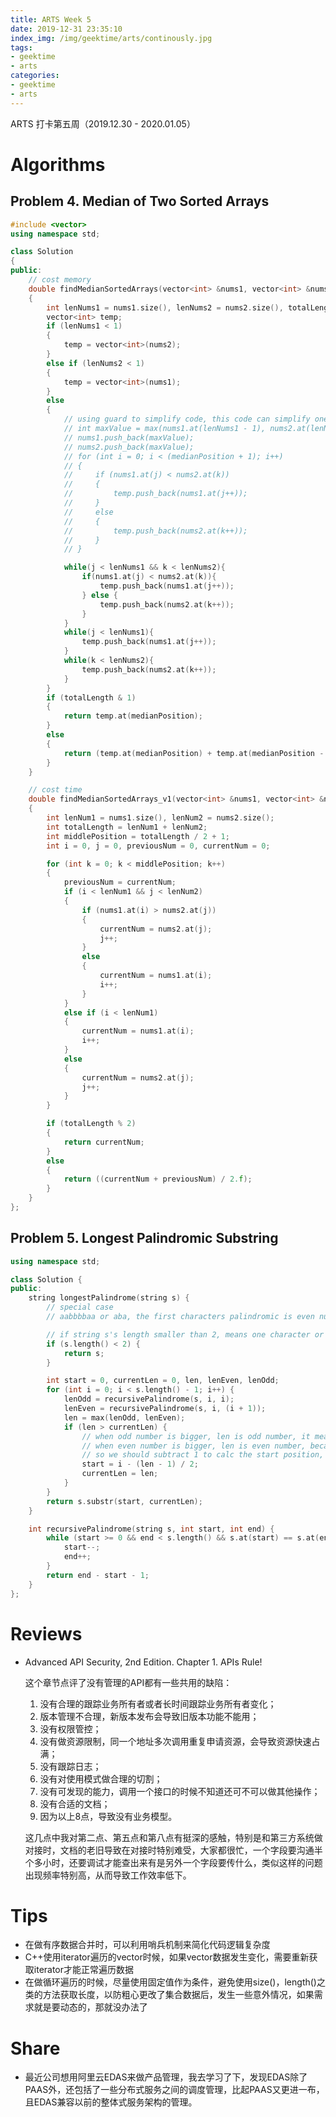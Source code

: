 ```yaml
---
title: ARTS Week 5
date: 2019-12-31 23:35:10
index_img: /img/geektime/arts/continously.jpg
tags:
- geektime
- arts
categories:
- geektime
- arts
---
```


ARTS 打卡第五周（2019.12.30 - 2020.01.05）
<!-- more -->
# Algorithms
## Problem 4. Median of Two Sorted Arrays
```c++
#include <vector>
using namespace std;

class Solution
{
public:
    // cost memory
    double findMedianSortedArrays(vector<int> &nums1, vector<int> &nums2)
    {
        int lenNums1 = nums1.size(), lenNums2 = nums2.size(), totalLength = lenNums1 + lenNums2, j = 0, k = 0, medianPosition = totalLength / 2;
        vector<int> temp;
        if (lenNums1 < 1)
        {
            temp = vector<int>(nums2);
        }
        else if (lenNums2 < 1)
        {
            temp = vector<int>(nums1);
        }
        else
        {
            // using guard to simplify code, this code can simplify one guard.
            // int maxValue = max(nums1.at(lenNums1 - 1), nums2.at(lenNums2 - 1)) + 1;
            // nums1.push_back(maxValue);
            // nums2.push_back(maxValue);
            // for (int i = 0; i < (medianPosition + 1); i++)
            // {
            //     if (nums1.at(j) < nums2.at(k))
            //     {
            //         temp.push_back(nums1.at(j++));
            //     }
            //     else
            //     {
            //         temp.push_back(nums2.at(k++));
            //     }
            // }

            while(j < lenNums1 && k < lenNums2){
                if(nums1.at(j) < nums2.at(k)){
                    temp.push_back(nums1.at(j++));
                } else {
                    temp.push_back(nums2.at(k++));
                }
            }
            while(j < lenNums1){
                temp.push_back(nums1.at(j++));
            }
            while(k < lenNums2){
                temp.push_back(nums2.at(k++));
            }
        }
        if (totalLength & 1)
        {
            return temp.at(medianPosition);
        }
        else
        {
            return (temp.at(medianPosition) + temp.at(medianPosition - 1)) / 2.;
        }
    }

    // cost time
    double findMedianSortedArrays_v1(vector<int> &nums1, vector<int> &nums2)
    {
        int lenNum1 = nums1.size(), lenNum2 = nums2.size();
        int totalLength = lenNum1 + lenNum2;
        int middlePosition = totalLength / 2 + 1;
        int i = 0, j = 0, previousNum = 0, currentNum = 0;

        for (int k = 0; k < middlePosition; k++)
        {
            previousNum = currentNum;
            if (i < lenNum1 && j < lenNum2)
            {
                if (nums1.at(i) > nums2.at(j))
                {
                    currentNum = nums2.at(j);
                    j++;
                }
                else
                {
                    currentNum = nums1.at(i);
                    i++;
                }
            }
            else if (i < lenNum1)
            {
                currentNum = nums1.at(i);
                i++;
            }
            else
            {
                currentNum = nums2.at(j);
                j++;
            }
        }

        if (totalLength % 2)
        {
            return currentNum;
        }
        else
        {
            return ((currentNum + previousNum) / 2.f);
        }
    }
};
```
## Problem 5. Longest Palindromic Substring
```c++
using namespace std;

class Solution {
public:
    string longestPalindrome(string s) {
        // special case
        // aabbbbaa or aba, the first characters palindromic is even number, the second characters palindromic is odd number

        // if string s's length smaller than 2, means one character or empty string, so return itself.
        if (s.length() < 2) {
            return s;
        }

        int start = 0, currentLen = 0, len, lenEven, lenOdd;
        for (int i = 0; i < s.length() - 1; i++) {
            lenOdd = recursivePalindrome(s, i, i);
            lenEven = recursivePalindrome(s, i, (i + 1));
            len = max(lenOdd, lenEven);
            if (len > currentLen) {
                // when odd number is bigger, len is odd number, it means 1 / 2 = 0 equals to (1 - 1) / 2 = 0
                // when even number is bigger, len is even number, because even number length start on 2,
                // so we should subtract 1 to calc the start position, or start will be wrong position, even be -1 in string aa
                start = i - (len - 1) / 2;
                currentLen = len;
            }
        }
        return s.substr(start, currentLen);
    }

    int recursivePalindrome(string s, int start, int end) {
        while (start >= 0 && end < s.length() && s.at(start) == s.at(end)) {
            start--;
            end++;
        }
        return end - start - 1;
    }
};
```

# Reviews
* Advanced API Security, 2nd Edition. Chapter 1. APIs Rule!

    这个章节点评了没有管理的API都有一些共用的缺陷：
    1. 没有合理的跟踪业务所有者或者长时间跟踪业务所有者变化；
    2. 版本管理不合理，新版本发布会导致旧版本功能不能用；
    3. 没有权限管控；
    4. 没有做资源限制，同一个地址多次调用重复申请资源，会导致资源快速占满；
    5. 没有跟踪日志；
    6. 没有对使用模式做合理的切割；
    7. 没有可发现的能力，调用一个接口的时候不知道还可不可以做其他操作；
    8. 没有合适的文档；
    9. 因为以上8点，导致没有业务模型。
    
    这几点中我对第二点、第五点和第八点有挺深的感触，特别是和第三方系统做对接时，文档的老旧导致在对接时特别难受，大家都很忙，一个字段要沟通半个多小时，还要调试才能查出来有是另外一个字段要传什么，类似这样的问题出现频率特别高，从而导致工作效率低下。

# Tips
* 在做有序数据合并时，可以利用哨兵机制来简化代码逻辑复杂度
* C++使用iterator遍历的vector时候，如果vector数据发生变化，需要重新获取iterator才能正常遍历数据
* 在做循环遍历的时候，尽量使用固定值作为条件，避免使用size()，length()之类的方法获取长度，以防粗心更改了集合数据后，发生一些意外情况，如果需求就是要动态的，那就没办法了

# Share
* 最近公司想用阿里云EDAS来做产品管理，我去学习了下，发现EDAS除了PAAS外，还包括了一些分布式服务之间的调度管理，比起PAAS又更进一布，且EDAS兼容以前的整体式服务架构的管理。